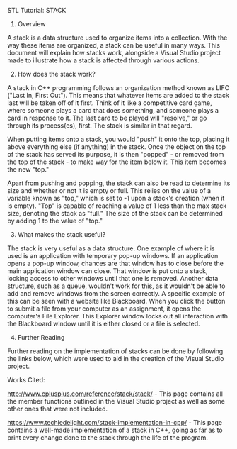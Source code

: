 STL Tutorial: STACK

1. Overview

A stack is a data structure used to organize items into a collection. With the way these items are organized, a stack can be useful in many ways. This document will explain how stacks work, alongside a Visual Studio project made to illustrate how a stack is affected through various actions.

2. How does the stack work?

A stack in C++ programming follows an organization method known as LIFO ("Last In, First Out"). This means that whatever items are added to the stack last will be taken off of it first. Think of it like a competitive card game, where someone plays a card that does something, and someone plays a card in response to it. The last card to be played will "resolve," or go through its process(es), first. The stack is similar in that regard.

When putting items onto a stack, you would "push" it onto the top, placing it above everything else (if anything) in the stack. Once the object on the top of the stack has served its purpose, it is then "popped" - or removed from the top of the stack - to make way for the item below it. This item becomes the new "top." 

Apart from pushing and popping, the stack can also be read to determine its size and whether or not it is empty or full. This relies on the value of a variable known as "top," which is set to -1 upon a stack's creation (when it is empty). "Top" is capable of reaching a value of 1 less than the max stack size, denoting the stack as "full." The size of the stack can be determined by adding 1 to the value of "top."

3. What makes the stack useful?

The stack is very useful as a data structure. One example of where it is used is an application with temporary pop-up windows. If an application opens a pop-up window, chances are that window has to close before the main application window can close. That window is put onto a stack, locking access to other windows until that one is removed. Another data structure, such as a queue, wouldn't work for this, as it wouldn't be able to add and remove windows from the screen correctly. A specific example of this can be seen with a website like Blackboard. When you click the button to submit a file from your computer as an assignment, it opens the computer's File Explorer. This Explorer window locks out all interaction with the Blackboard window until it is either closed or a file is selected.

4. Further Reading

Further reading on the implementation of stacks can be done by following the links below, which were used to aid in the creation of the Visual Studio project.

Works Cited:

http://www.cplusplus.com/reference/stack/stack/ - This page contains all the member functions outlined in the Visual Studio project as well as some other ones that were not included.

https://www.techiedelight.com/stack-implementation-in-cpp/ - This page contains a well-made implementation of a stack in C++, going as far as to print every change done to the stack through the life of the program.
